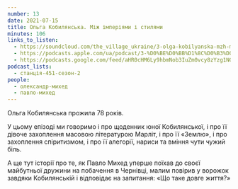 ```yaml
---
number: 13
date: 2021-07-15
title: Ольга Кобилянська. Між імперіями і стилями
minutes: 106
links_to_listen:
  - https://soundcloud.com/the_village_ukraine/3-olga-kobilyanska-mzh-mperyami-stilyami?in=the_village_ukraine/sets/451-a
  - https://podcasts.apple.com/ua/podcast/3-%D0%BE%D0%BB%D1%8C%D0%B3%D0%B0-%D0%BA%D0%BE%D0%B1%D0%B8%D0%BB%D1%8F%D0%BD%D1%81%D1%8C%D0%BA%D0%B0-%D0%BC%D1%96%D0%B6-%D1%96%D0%BC%D0%BF%D0%B5%D1%80%D1%96%D1%8F%D0%BC%D0%B8-%D1%96-%D1%81%D1%82%D0%B8%D0%BB%D1%8F%D0%BC%D0%B8/id1536807251?i=1000528960361
  - https://podcasts.google.com/feed/aHR0cHM6Ly9hbmNob3IuZm0vcy8zYzg1NGQ4Yy9wb2RjYXN0L3Jzcw/episode/NThkNjY2YTYtNTc5NC00N2EzLTg3MDctOTFjZDBiY2FiN2I1?sa=X&ved=0CAUQkfYCahcKEwj4w_mCuPT6AhUAAAAAHQAAAAAQEQ
podcast_lists:
  - станція-451-сезон-2
people:
  - олександр-михед
  - павло-михед
---
```


Ольга Кобилянська прожила 78 років.

У цьому епізоді ми говоримо і про щоденник юної Кобилянської, і про її дівоче
захоплення масовою літературою Марліт, і про її «Землю», і про захоплення
спіритизмом, і про її алегорії, нариси та вміння чути чужий біль.

А ще тут історії про те, як Павло Михед уперше поїхав до своєї майбутньої
дружини на побачення в Чернівці, малим повірив у ворожок завдяки Кобилянській і
відповідає на запитання: «Що таке довге життя?»
